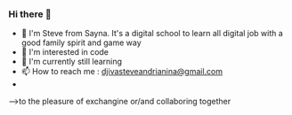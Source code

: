 ### Hi there 👋

- 🔭 I'm Steve from Sayna. It's a digital school to learn all digital job with a good family spirit and game way
- 🌱 I'm interested in code
- 👯 I'm currently still learning
- 📫 How to reach me : djivasteveandrianina@gmail.com
- 
-->to the pleasure of exchangine or/and collaboring together

